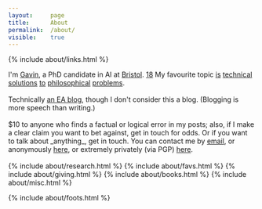 ```yaml
---
layout: 	page
title: 		About
permalink:	/about/
visible:	true
---
```


{%	include about/links.html	%}
<div>


</div>
I'm <a href="{{ '/cv.pdf' | prepend: site.url }}">Gavin</a>, a PhD candidate in AI at <a href="{{bris}}">Bristol</a>. <a href="#fn:18" id="fnref:18">18</a> My favourite topic <a href="{{sittler}}">is</a> <a href="{{cs}}">technical</a> <a href="{{orseau}}">solutions</a> <a href="{{welf}}">to</a> <a href="{{shminux}}">philosophical</a> <a href="{{comp1}}">problems</a>.<br><br>
<!--  -->
Technically <a href="{{ea}}">an EA blog</a>, though I don't consider this a blog. (Blogging is more speech than writing.)<br><br>
<!--  -->
$10 to anyone who finds a factual or logical error in my posts; also, if I make a clear claim you want to bet against, get in touch for odds. Or if you want to talk about _anything_, get in touch. You can contact me by <a href="mailto:{{ site.email }}">email</a>, or anonymously <a href="{{Form}}">here</a>, or extremely privately (via PGP) <a href="{{pgp}}">here</a>.
<br><br>


<!-- <div class="accordion">
	<h3>Good arguments</h3>
	<div>
		{%		include about/arguments.html		%}
	</div>
</div>
 -->

<div class="accordion">	
	<!-- %	include about/now.md	%} -->
	{%	include about/research.html	%}	
	{%	include about/favs.html	%}	
	{%	include about/giving.html	%}	
	{%	include about/books.html	%}	
	{%	include about/misc.html	%}
</div>


{%	include about/foots.html	%}



<!-- If big screen, pad down the footer -->
<style>
	@media (min-width: 30em) {
	#padder {
		height: 29.5vh;
	}
}
</style>

<div id="padder"></div>

